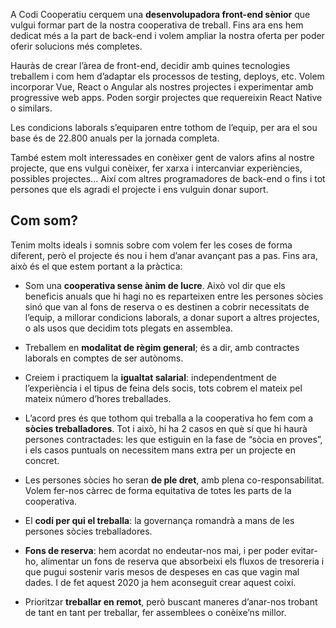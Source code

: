 A Codi Cooperatiu cerquem una **desenvolupadora front-end sènior** que vulgui formar part de la nostra cooperativa de treball. Fins ara ens hem dedicat més a la part de back-end i volem ampliar la nostra oferta per poder oferir solucions més completes. 

Hauràs de crear l’àrea de front-end, decidir amb quines tecnologies treballem i com hem d’adaptar els processos de testing, deploys, etc. Volem incorporar Vue, React o Angular als nostres projectes i experimentar amb progressive web apps. Poden sorgir projectes que requereixin React Native o similars.

Les condicions laborals s’equiparen entre tothom de l’equip, per ara el sou base és de 22.800 anuals per la jornada completa.

També estem molt interessades en conèixer gent de valors afins al nostre projecte, que ens vulgui conèixer, fer xarxa i intercanviar experiències, possibles projectes… Així com altres programadores de back-end o fins i tot persones que els agradi el projecte i ens vulguin donar suport.

## Com som?

Tenim molts ideals i somnis sobre com volem fer les coses de forma diferent, però el projecte és nou i hem d’anar avançant pas a pas. Fins ara, això és el que estem portant a la pràctica:

- Som una **cooperativa sense ànim de lucre**. Això vol dir que els beneficis anuals que hi hagi no es reparteixen entre les persones sòcies sinó que van al fons de reserva o es destinen a cobrir necessitats de l’equip, a millorar condicions laborals, a donar suport a altres projectes, o als usos que decidim tots plegats en assemblea.

- Treballem en **modalitat de règim general**; és a dir, amb contractes laborals en comptes de ser autònoms.

- Creiem i practiquem la **igualtat salarial**: independentment de l’experiència i el tipus de feina dels socis, tots cobrem el mateix pel mateix número d’hores treballades.

- L’acord pres és que tothom qui treballa a la cooperativa ho fem com a **sòcies treballadores**. Tot i això, hi ha 2 casos en què sí que hi haurà persones contractades: les que estiguin en la fase de “sòcia en proves”, i els casos puntuals on necessitem mans extra per un projecte en concret.

- Les persones sòcies ho seran **de ple dret**, amb plena co-responsabilitat. Volem fer-nos càrrec de forma equitativa de totes les parts de la cooperativa.

- El **codi per qui el treballa**: la governança romandrà a mans de les persones sòcies treballadores. 

- **Fons de reserva**: hem acordat no endeutar-nos mai, i per poder evitar-ho, alimentar un fons de reserva que absorbeixi els fluxos de tresoreria i que pugui sostenir varis mesos de despeses en cas que vagin mal dades. I de fet aquest 2020 ja hem aconseguit crear aquest coixí.

- Prioritzar **treballar en remot**, però buscant maneres d’anar-nos trobant de tant en tant per treballar, fer assemblees o conèixe’ns millor.
